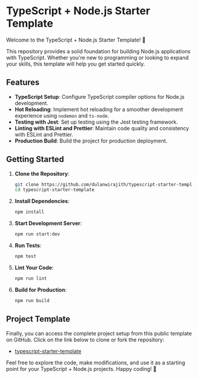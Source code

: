 # TypeScript + Node.js Starter Template

Welcome to the TypeScript + Node.js Starter Template! 🚀

This repository provides a solid foundation for building Node.js applications with TypeScript. Whether you're new to programming or looking to expand your skills, this template will help you get started quickly.

## Features

- **TypeScript Setup**: Configure TypeScript compiler options for Node.js development.
- **Hot Reloading**: Implement hot reloading for a smoother development experience using `nodemon` and `ts-node`.
- **Testing with Jest**: Set up testing using the Jest testing framework.
- **Linting with ESLint and Prettier**: Maintain code quality and consistency with ESLint and Prettier.
- **Production Build**: Build the project for production deployment.

## Getting Started

1. **Clone the Repository**: 
    ```bash
    git clone https://github.com/dulanwirajith/typescript-starter-template.git
    cd typescript-starter-template
    ```

2. **Install Dependencies**: 
    ```bash
    npm install
    ```

3. **Start Development Server**: 
    ```bash
    npm run start:dev
    ```

4. **Run Tests**: 
    ```bash
    npm test
    ```

5. **Lint Your Code**: 
    ```bash
    npm run lint
    ```

6. **Build for Production**: 
    ```bash
    npm run build
    ```

## Project Template

Finally, you can access the complete project setup from this public template on GitHub. Click on the link below to clone or fork the repository:

- [typescript-starter-template](https://github.com/dulanwirajith/typescript-starter-template)

Feel free to explore the code, make modifications, and use it as a starting point for your TypeScript + Node.js projects. Happy coding! 🎉

